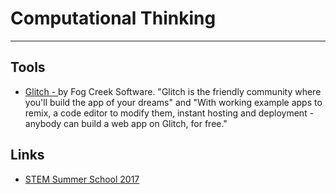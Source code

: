 # Computational Thinking
___

## Tools
- [Glitch - ](https://glitch.com/) by Fog Creek Software.  "Glitch is the friendly community where you'll build the app of your dreams" and "With working example apps to remix, a code editor to modify them, instant hosting and deployment - anybody can build a web app on Glitch, for free."

## Links
- [STEM Summer School 2017](https://github.com/janzeteachesit/janzeteachesit.github.io/blob/master/_posts/201707-stem-summer-school-programming.md)
